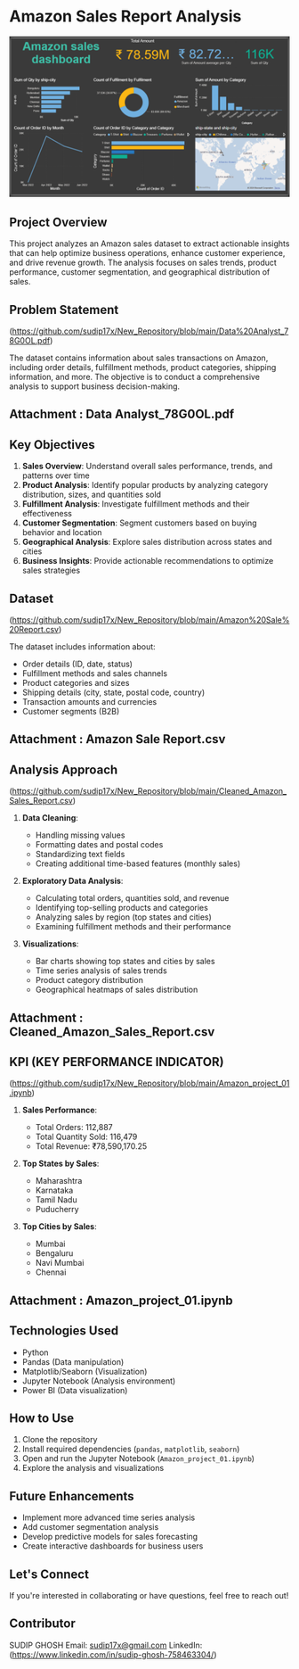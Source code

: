 # Amazon Sales Report Analysis

![image alt](https://github.com/sudip17x/Amazon_Sales_Analysis_using_python/blob/de07356bf2d62f270da43531a4721abcd493430e/Amazon%20sales%20dashboard%20image.png)

## Project Overview

This project analyzes an Amazon sales dataset to extract actionable insights that can help optimize business operations, enhance customer experience, and drive revenue growth. The analysis focuses on sales trends, product performance, customer segmentation, and geographical distribution of sales.

## Problem Statement 
(https://github.com/sudip17x/New_Repository/blob/main/Data%20Analyst_78G0OL.pdf)

The dataset contains information about sales transactions on Amazon, including order details, fulfillment methods, product categories, shipping information, and more. The objective is to conduct a comprehensive analysis to support business decision-making.
## Attachment : Data Analyst_78G0OL.pdf

## Key Objectives

1. **Sales Overview**: Understand overall sales performance, trends, and patterns over time
2. **Product Analysis**: Identify popular products by analyzing category distribution, sizes, and quantities sold
3. **Fulfillment Analysis**: Investigate fulfillment methods and their effectiveness
4. **Customer Segmentation**: Segment customers based on buying behavior and location
5. **Geographical Analysis**: Explore sales distribution across states and cities
6. **Business Insights**: Provide actionable recommendations to optimize sales strategies

## Dataset 
(https://github.com/sudip17x/New_Repository/blob/main/Amazon%20Sale%20Report.csv)

The dataset includes information about:
- Order details (ID, date, status)
- Fulfillment methods and sales channels
- Product categories and sizes
- Shipping details (city, state, postal code, country)
- Transaction amounts and currencies
- Customer segments (B2B)
## Attachment : Amazon Sale Report.csv

## Analysis Approach 
(https://github.com/sudip17x/New_Repository/blob/main/Cleaned_Amazon_Sales_Report.csv)

1. **Data Cleaning**:
   - Handling missing values
   - Formatting dates and postal codes
   - Standardizing text fields
   - Creating additional time-based features (monthly sales)

2. **Exploratory Data Analysis**:
   - Calculating total orders, quantities sold, and revenue
   - Identifying top-selling products and categories
   - Analyzing sales by region (top states and cities)
   - Examining fulfillment methods and their performance

3. **Visualizations**:
   - Bar charts showing top states and cities by sales
   - Time series analysis of sales trends
   - Product category distribution
   - Geographical heatmaps of sales distribution

## Attachment : Cleaned_Amazon_Sales_Report.csv

## KPI (KEY PERFORMANCE INDICATOR) 
(https://github.com/sudip17x/New_Repository/blob/main/Amazon_project_01.ipynb)

1. **Sales Performance**:
   - Total Orders: 112,887
   - Total Quantity Sold: 116,479
   - Total Revenue: ₹78,590,170.25

2. **Top States by Sales**:
   - Maharashtra
   - Karnataka
   - Tamil Nadu
   - Puducherry

3. **Top Cities by Sales**:
   - Mumbai
   - Bengaluru
   - Navi Mumbai
   - Chennai

## Attachment : Amazon_project_01.ipynb

## Technologies Used

- Python
- Pandas (Data manipulation)
- Matplotlib/Seaborn (Visualization)
- Jupyter Notebook (Analysis environment)
- Power BI (Data visualization)

## How to Use

1. Clone the repository
2. Install required dependencies (`pandas`, `matplotlib`, `seaborn`)
3. Open and run the Jupyter Notebook (`Amazon_project_01.ipynb`)
4. Explore the analysis and visualizations

## Future Enhancements

- Implement more advanced time series analysis
- Add customer segmentation analysis
- Develop predictive models for sales forecasting
- Create interactive dashboards for business users

## Let's Connect

If you're interested in collaborating or have questions, feel free to reach out!


## Contributor
 SUDIP GHOSH
 Email: sudip17x@gmail.com
 LinkedIn: (https://www.linkedin.com/in/sudip-ghosh-758463304/)
